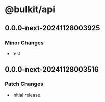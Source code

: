 # @bulkit/api

## 0.0.0-next-20241128003925

### Minor Changes

- test

## 0.0.0-next-20241128003516

### Patch Changes

- Initial release
